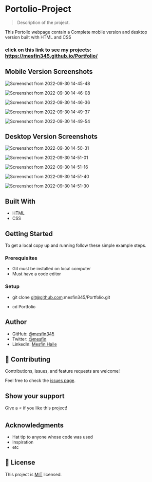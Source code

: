 # Portolio-Project

> Description of the project.
  
  This Portolio webpage contain a Complete mobile version and desktop version built with HTML and CSS
  ### click on this link to see my projects: https://mesfin345.github.io/Portfolio/
  ## Mobile Version Screenshots
  
![Screenshot from 2022-09-30 14-45-48](https://user-images.githubusercontent.com/105572944/193297163-5686f73a-94d3-42c0-bb8c-343c8e1e6920.png)

![Screenshot from 2022-09-30 14-46-08](https://user-images.githubusercontent.com/105572944/193297207-32ea268c-b90d-4b07-b06e-ce49c0f406e5.png)

![Screenshot from 2022-09-30 14-46-36](https://user-images.githubusercontent.com/105572944/193297225-9720ff1f-36bf-424a-81e4-9f6440f441b9.png)

![Screenshot from 2022-09-30 14-49-37](https://user-images.githubusercontent.com/105572944/193297236-1d4a0bc3-254e-4963-aea3-7f484853c601.png)

![Screenshot from 2022-09-30 14-49-54](https://user-images.githubusercontent.com/105572944/193297245-652ecf49-3d0e-4570-8cc9-32e4f7259965.png)

  
  ## Desktop Version Screenshots
  
![Screenshot from 2022-09-30 14-50-31](https://user-images.githubusercontent.com/105572944/193297326-3418d207-3ab6-49c2-bd4c-552cafa6751a.png)



![Screenshot from 2022-09-30 14-51-01](https://user-images.githubusercontent.com/105572944/193297352-80f774af-6a6d-44f5-9881-00e55dec77b4.png)

![Screenshot from 2022-09-30 14-51-16](https://user-images.githubusercontent.com/105572944/193297413-f1b22dce-8929-4136-9b07-b34a2bf0c4ed.png)

![Screenshot from 2022-09-30 14-51-40](https://user-images.githubusercontent.com/105572944/193297439-00c30436-0621-4de4-a1f1-3e5b5ee062ea.png)

![Screenshot from 2022-09-30 14-51-30](https://user-images.githubusercontent.com/105572944/193297450-4b826e48-978f-4a6b-8f1a-5a56223a5e86.png)


## Built With
- HTML
- CSS


## Getting Started

To get a local copy up and running follow these simple example steps.

### Prerequisites

  - Git must be installed on local computer
  - Must have a code editor

### Setup
  - git clone git@github.com:mesfin345/Portfolio.git
  
  - cd Portfolio


## Author

- GitHub: [@mesfin345](https://github.com/mesfin345)
- Twitter: [@mesfin](https://twitter.com/)
- LinkedIn: [Mesfin Haile](https://www.linkedin.com/in/mesfin-haile-380b64228/)

## 🤝 Contributing

Contributions, issues, and feature requests are welcome!

Feel free to check the [issues page](../../issues/).

## Show your support

Give a ⭐️ if you like this project!

## Acknowledgments

- Hat tip to anyone whose code was used
- Inspiration
- etc

## 📝 License

This project is [MIT](./MIT.md) licensed.
